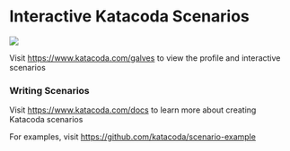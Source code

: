 # Interactive Katacoda Scenarios

[![](http://shields.katacoda.com/katacoda/galves/count.svg)](https://www.katacoda.com/galves "Get your profile on Katacoda.com")

Visit https://www.katacoda.com/galves to view the profile and interactive scenarios

### Writing Scenarios
Visit https://www.katacoda.com/docs to learn more about creating Katacoda scenarios

For examples, visit https://github.com/katacoda/scenario-example
